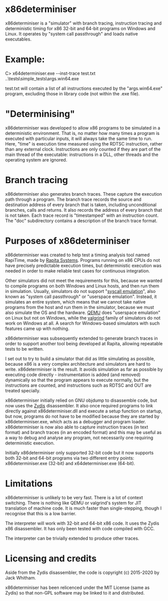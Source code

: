 # x86determiniser
x86determiniser is a 
"simulator" with branch tracing, instruction tracing
and deterministic timing for x86 32-bit and 64-bit programs
on Windows and Linux. It operates by "system call passthrough"
and loads native executables.

# Example:

   C> x64determiniser.exe --inst-trace test.txt ..\\tests\\simple\_tests\\args.win64.exe

test.txt will contain a list of all instructions executed by the
"args.win64.exe" program, excluding those in library code (not within
the .exe file).

# "Determinising"

x86determiniser was developed to allow x86 programs to be simulated in
a deterministic environment. That is,
no matter how many times a program is executed
with particular inputs, it will always take the same time to run. Here,
"time" is execution time measured using the RDTSC instruction, rather than
any external clock. Instructions are only counted if they are part of
the main thread of the executable: instructions in a DLL, other threads
and the operating system are ignored.

# Branch tracing

x86determiniser also generates branch traces. These capture the
execution path through a program. The branch trace records the source
and destination address of every branch that is taken, including
unconditional branches, calls and returns. It also records the address
of every branch that is not taken. Each trace record is "timestamped"
with an instruction count. The "doc" subdirectory contains a
description of the branch trace format.

# Purposes of x86determiniser

x86determiniser was created to help test a timing analysis tool named
RapiTime, made by [Rapita Systems](https://www.rapitasystems.com/).
Programs running on x86 CPUs do not have precisely predictable
execution times, but deterministic execution was needed in order to make
reliable test cases for continuous integration.

Other simulators did not meet the requirements for this, because
we wanted to compile programs on both Windows and Linux hosts, and then
run them in simulation. Usually, simulators do not support
"[syscall emulation](https://qemu.weilnetz.de/doc/qemu-doc.html#QEMU-User-space-emulator)", also known as "system call passthrough"
or "userspace emulation". Instead, it simulates
an entire system, which means that we cannot take native programs from
the host and run them in the simulator, because we must also simulate the
OS and the hardware. [QEMU](https://www.qemu.org/)
does "userspace emulation" on Linux
but not on Windows, while the [valgrind](https://www.valgrind.org/)
family of simulators do
not work on Windows at all. A search for Windows-based simulators
with such features came up with nothing.

x86determiniser was subsequently extended to generate branch traces in order
to support another tool being developed at Rapita, allowing
repeatable tests to be written.

I set out to try to build a simulator that did as little simulating as
possible, because x86 is a very complex architecture and simulators are
hard to write. x86determiniser is the result. It avoids simulation as
far as possible by executing code directly - instrumentation is added
(and removed) dynamically so that the program appears to execute normally,
but the instructions are counted, and instructions such as RDTSC and OUT
are treated specially.

x86determiniser initially relied on GNU objdump to disassemble code,
but now uses the [Zydis](https://zydis.re) disassembler. 
It also once required programs
to link directly against x86determiniser.dll and execute a setup function
on startup, but now, programs do not have to be modified because they
are started by x86determiniser.exe, which acts as a debugger and program
loader. x86determiniser is now also able to capture instruction traces (in
text format) and branch traces (in an encoded format) and this may be
useful as a way to debug and analyse any program, not necessarily one
requiring deterministic execution.

Initially x86determiniser only supported 32-bit code but it now supports
both 32-bit and 64-bit programs via two different entry points:
x86determiniser.exe (32-bit) and x64determiniser.exe (64-bit).


# Limitations

x86determiniser is unlikely to be very fast. There is a lot of context
switching. There is nothing like QEMU or valgrind's system for
JIT translation of machine code. It is much faster than single-stepping,
though I recognise that this is a low barrier.

The interpreter will work with 32-bit and 64-bit x86 code. It uses the Zydis
x86 disassembler. It has only been tested with code compiled with GCC.

The interpreter can be trivially extended to produce other traces.

# Licensing and credits

Aside from the Zydis disassembler,
the code is copyright (c) 2015-2020 by Jack Whitham.

x86determiniser has been relicenced under the MIT License (same as Zydis)
so that non-GPL software may be linked to it and distributed.

